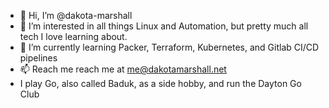 - 👋 Hi, I’m @dakota-marshall
- 👀 I’m interested in all things Linux and Automation, but pretty much all tech I love learning about.
- 🌱 I’m currently learning Packer, Terraform, Kubernetes, and Gitlab CI/CD pipelines
- 📫 Reach me reach me at me@dakotamarshall.net
- I play Go, also called Baduk, as a side hobby, and run the Dayton Go Club
<!---
dakota-marshall/dakota-marshall is a ✨ special ✨ repository because its `README.md` (this file) appears on your GitHub profile.
You can click the Preview link to take a look at your changes.
--->
